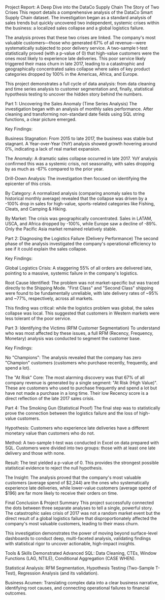 Project Report: A Deep Dive into the DataCo Supply Chain
The Story of Two Crises
This report details a comprehensive analysis of the DataCo Smart Supply Chain dataset. The investigation began as a standard analysis of sales trends but quickly uncovered two independent, systemic crises within the business: a localized sales collapse and a global logistics failure.

The analysis proves that these two crises are linked. The company's most valuable customers—those who generated 67% of all revenue—were systematically subjected to poor delivery service. A two-sample t-test statistically proved (with a p-value of 0) that high-value customers were the ones most likely to experience late deliveries. This poor service likely triggered their mass churn in late 2017, leading to a catastrophic and geographically concentrated sales collapse where sales of key product categories dropped by 100% in the Americas, Africa, and Europe.

This project demonstrates a full cycle of data analysis: from data cleaning and time series analysis to customer segmentation and, finally, statistical hypothesis testing to uncover the hidden story behind the numbers.

Part 1: Uncovering the Sales Anomaly (Time Series Analysis)
The investigation began with an analysis of monthly sales performance. After cleaning and transforming non-standard date fields using SQL string functions, a clear picture emerged.

Key Findings:

Business Stagnation: From 2015 to late 2017, the business was stable but stagnant. A Year-over-Year (YoY) analysis showed growth hovering around 0%, indicating a lack of real market expansion.

The Anomaly: A dramatic sales collapse occurred in late 2017. YoY analysis confirmed this was a systemic crisis, not seasonality, with sales dropping by as much as -67% compared to the prior year.

Drill-Down Analysis:
The investigation then focused on identifying the epicenter of this crisis.

By Category: A normalized analysis (comparing anomaly sales to the historical monthly average) revealed that the collapse was driven by a -100% drop in sales for high-value, sports-related categories like Fishing, Cleats, and Camping & Hiking.

By Market: The crisis was geographically concentrated. Sales in LATAM, USCA, and Africa dropped by -100%, while Europe saw a decline of -89%. Only the Pacific Asia market remained relatively stable.

Part 2: Diagnosing the Logistics Failure (Delivery Performance)
The second phase of the analysis investigated the company's operational efficiency to see if it could explain the sales collapse.

Key Findings:

Global Logistics Crisis: A staggering 55% of all orders are delivered late, pointing to a massive, systemic failure in the company's logistics.

Root Cause Identified: The problem was not market-specific but was traced directly to the Shipping Mode. "First Class" and "Second Class" shipping were found to be fundamentally unreliable, with late delivery rates of ~95% and ~77%, respectively, across all markets.

This finding was critical: while the logistics problem was global, the sales collapse was local. This suggested that customers in Western markets were less tolerant of the poor service.

Part 3: Identifying the Victims (RFM Customer Segmentation)
To understand who was most affected by these issues, a full RFM (Recency, Frequency, Monetary) analysis was conducted to segment the customer base.

Key Findings:

No "Champions": The analysis revealed that the company has zero "Champion" customers (customers who purchase recently, frequently, and spend a lot).

The "At Risk" Core: The most alarming discovery was that 67% of all company revenue is generated by a single segment: "At Risk (High Value)". These are customers who used to purchase frequently and spend a lot but have not made a purchase in a long time. Their low Recency score is a direct reflection of the late 2017 sales crisis.

Part 4: The Smoking Gun (Statistical Proof)
The final step was to statistically prove the connection between the logistics failure and the loss of high-value customers.

Hypothesis: Customers who experience late deliveries have a different monetary value than customers who do not.

Method: A two-sample t-test was conducted in Excel on data prepared with SQL. Customers were divided into two groups: those with at least one late delivery and those with none.

Result: The test yielded a p-value of 0. This provides the strongest possible statistical evidence to reject the null hypothesis.

The Insight: The analysis proved that the company's most valuable customers (average spend of $2,244) are the ones who systematically experience late deliveries, while lower-value customers (average spend of $196) are far more likely to receive their orders on time.

Final Conclusion & Project Summary
This project successfully connected the dots between three separate analyses to tell a single, powerful story. The catastrophic sales crisis of 2017 was not a random market event but the direct result of a global logistics failure that disproportionately affected the company's most valuable customers, leading to their mass churn.

This investigation demonstrates the power of moving beyond surface-level dashboards to conduct deep, multi-faceted analysis, validating findings with statistical rigor to uncover actionable, high-impact insights.

Tools & Skills Demonstrated
Advanced SQL: Data Cleaning, CTEs, Window Functions (LAG, NTILE), Conditional Aggregation (CASE WHEN).

Statistical Analysis: RFM Segmentation, Hypothesis Testing (Two-Sample T-Test), Regression Analysis (and its validation).

Business Acumen: Translating complex data into a clear business narrative, identifying root causes, and connecting operational failures to financial outcomes.
